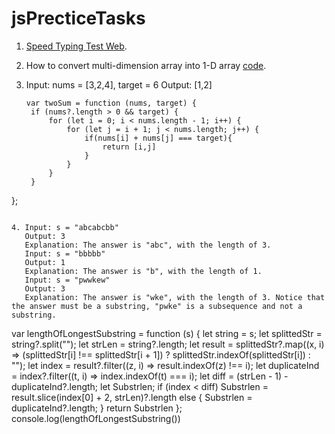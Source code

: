 # jsPrecticeTasks

1. [Speed Typing Test Web](https://github.com/purnima999/jsPrecticeTasks/tree/main/speedTyper).
2. How to convert multi-dimension array into 1-D array [code](https://github.com/purnima999/JavaScript-Solutions/blob/main/two.js).
3. Input: nums = [3,2,4], target = 6
   Output: [1,2]
   
   ```
   var twoSum = function (nums, target) {
    if (nums?.length > 0 && target) {
        for (let i = 0; i < nums.length - 1; i++) {
            for (let j = i + 1; j < nums.length; j++) {
                if(nums[i] + nums[j] === target){
                    return [i,j]
                }
            }
        }
    }
};
```

4. Input: s = "abcabcbb"
   Output: 3
   Explanation: The answer is "abc", with the length of 3.
   Input: s = "bbbbb"
   Output: 1
   Explanation: The answer is "b", with the length of 1.
   Input: s = "pwwkew"
   Output: 3
   Explanation: The answer is "wke", with the length of 3. Notice that the answer must be a substring, "pwke" is a subsequence and not a substring.
   ```
   var lengthOfLongestSubstring = function (s) {
    let string = s;
    let splittedStr = string?.split("");
    let strLen = string?.length;
    let result = splittedStr?.map((x, i) => (splittedStr[i] !== splittedStr[i + 1]) ? splittedStr.indexOf(splittedStr[i]) : "");
    let index = result?.filter((z, i) => result.indexOf(z) !== i);
    let duplicateInd = index?.filter((t, i) => index.indexOf(t) === i);
    let diff = (strLen - 1) - duplicateInd?.length;
    let Substrlen;
    if (index < diff)
        Substrlen = result.slice(index[0] + 2, strLen)?.length
    else {
        Substrlen = duplicateInd?.length;
    }
    return Substrlen
};
console.log(lengthOfLongestSubstring())
```

